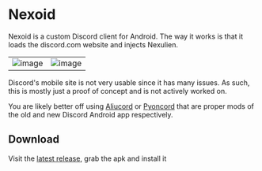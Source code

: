 # Nexoid

Nexoid is a custom Discord client for Android. The way it works is that it loads the discord.com website and injects Nexulien.

| | |
|:--:|:--:|
|![image](https://github.com/Vencord/Vendroid/assets/45497981/e6464167-78b1-4f38-8e96-bb355ea5bbc3)|![image](https://github.com/Vencord/Vendroid/assets/45497981/3f6b278e-f18d-4cae-964f-f357f06ca2bd)|



Discord's mobile site is not very usable since it has many issues. As such, this is mostly just a proof of concept and is not actively worked on.

You are likely better off using [Aliucord](https://github.com/Aliucord/Aliucord) or [Pyoncord](https://github.com/pyoncord/Bunny) that are proper mods of the old and new Discord Android app respectively.

## Download

Visit the [latest release](https://github.com/Nexulien/Nexoid/releases/latest), grab the apk and install it
